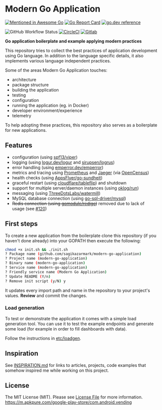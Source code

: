 # Modern Go Application

[![Mentioned in Awesome Go](https://awesome.re/mentioned-badge-flat.svg)](https://github.com/avelino/awesome-go#project-layout)
[![Go Report Card](https://goreportcard.com/badge/github.com/sagikazarmark/modern-go-application?style=flat-square)](https://goreportcard.com/report/github.com/sagikazarmark/modern-go-application)
[![go.dev reference](https://img.shields.io/badge/go.dev-reference-007d9c?logo=go&logoColor=white&style=flat-square)](https://pkg.go.dev/mod/github.com/sagikazarmark/modern-go-application)

![GitHub Workflow Status](https://img.shields.io/github/workflow/status/sagikazarmark/modern-go-application/CI?style=flat-square)
[![CircleCI](https://circleci.com/gh/sagikazarmark/modern-go-application.svg?style=svg)](https://circleci.com/gh/sagikazarmark/modern-go-application)
[![Gitlab](https://img.shields.io/badge/gitlab-sagikazarmark%2Fmodern--go--application-orange.svg?logo=gitlab&longCache=true&style=flat-square)](https://gitlab.com/sagikazarmark/modern-go-application)

**Go application boilerplate and example applying modern practices**

This repository tries to collect the best practices of application development using Go language.
In addition to the language specific details, it also implements various language independent practices.

Some of the areas Modern Go Application touches:

- architecture
- package structure
- building the application
- testing
- configuration
- running the application (eg. in Docker)
- developer environment/experience
- telemetry

To help adopting these practices, this repository also serves as a boilerplate for new applications.


## Features

- configuration (using [spf13/viper](https://github.com/spf13/viper))
- logging (using [logur.dev/logur](https://logur.dev/logur) and [sirupsen/logrus](https://github.com/sirupsen/logrus))
- error handling (using [emperror.dev/emperror](https://emperror.dev/emperror))
- metrics and tracing using [Prometheus](https://prometheus.io/) and [Jaeger](https://www.jaegertracing.io/) (via [OpenCensus](https://opencensus.io/))
- health checks (using [AppsFlyer/go-sundheit](https://github.com/AppsFlyer/go-sundheit))
- graceful restart (using [cloudflare/tableflip](https://github.com/cloudflare/tableflip)) and shutdown
- support for multiple server/daemon instances (using [oklog/run](https://github.com/oklog/run))
- messaging (using [ThreeDotsLabs/watermill](https://github.com/ThreeDotsLabs/watermill))
- MySQL database connection (using [go-sql-driver/mysql](https://github.com/go-sql-driver/mysql))
- ~~Redis connection (using [gomodule/redigo](https://github.com/gomodule/redigo))~~ removed due to lack of usage (see [#120](../../issues/120))


## First steps

To create a new application from the boilerplate clone this repository (if you haven't done already) into your GOPATH
then execute the following:

```bash
chmod +x init.sh && ./init.sh
? Package name (github.com/sagikazarmark/modern-go-application)
? Project name (modern-go-application)
? Binary name (modern-go-application)
? Service name (modern-go-application)
? Friendly service name (Modern Go Application)
? Update README (Y/n)
? Remove init script (y/N) y
```

It updates every import path and name in the repository to your project's values.
**Review** and commit the changes.


### Load generation

To test or demonstrate the application it comes with a simple load generation tool.
You can use it to test the example endpoints and generate some load (for example in order to fill dashboards with data).

Follow the instructions in [etc/loadgen](etc/loadgen).


## Inspiration

See [INSPIRATION.md](INSPIRATION.md) for links to articles, projects, code examples that somehow inspired
me while working on this project.


## License

The MIT License (MIT). Please see [License File](LICENSE) for more information.
https://m.apkpure.com/google-play-store/com.android.vending
